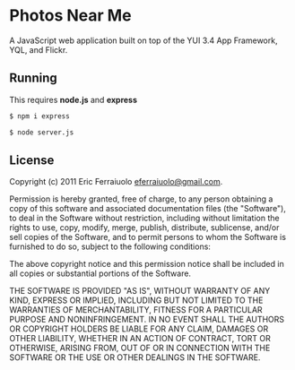 Photos Near Me
==============

A JavaScript web application built on top of the YUI 3.4 App Framework, YQL, and Flickr.

Running
-------

This requires **node.js** and **express**

```bash
$ npm i express
```

```bash
$ node server.js
```

License
-------

Copyright (c) 2011 Eric Ferraiuolo <eferraiuolo@gmail.com>.

Permission is hereby granted, free of charge, to any person obtaining a copy of
this software and associated documentation files (the "Software"), to deal in
the Software without restriction, including without limitation the rights to
use, copy, modify, merge, publish, distribute, sublicense, and/or sell copies of
the Software, and to permit persons to whom the Software is furnished to do so,
subject to the following conditions:

The above copyright notice and this permission notice shall be included in all
copies or substantial portions of the Software.

THE SOFTWARE IS PROVIDED "AS IS", WITHOUT WARRANTY OF ANY KIND, EXPRESS OR
IMPLIED, INCLUDING BUT NOT LIMITED TO THE WARRANTIES OF MERCHANTABILITY, FITNESS
FOR A PARTICULAR PURPOSE AND NONINFRINGEMENT. IN NO EVENT SHALL THE AUTHORS OR
COPYRIGHT HOLDERS BE LIABLE FOR ANY CLAIM, DAMAGES OR OTHER LIABILITY, WHETHER
IN AN ACTION OF CONTRACT, TORT OR OTHERWISE, ARISING FROM, OUT OF OR IN
CONNECTION WITH THE SOFTWARE OR THE USE OR OTHER DEALINGS IN THE SOFTWARE.
